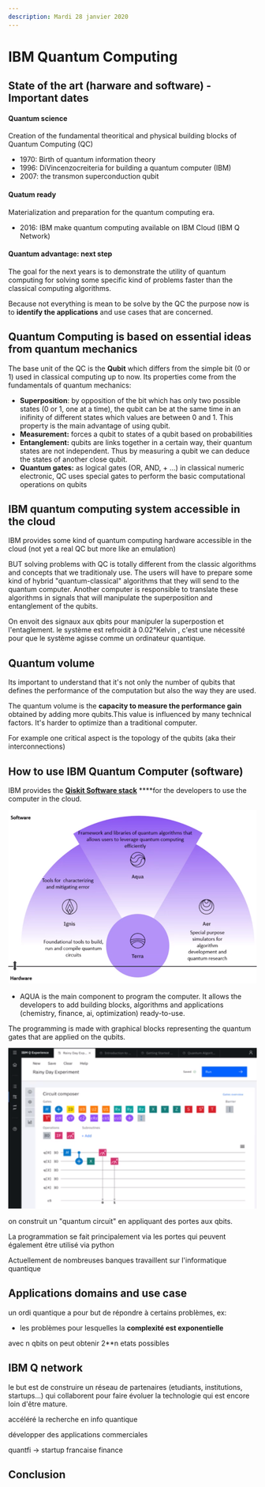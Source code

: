 ```yaml
---
description: Mardi 28 janvier 2020
---
```


# IBM Quantum Computing

## State of the art \(harware and software\) - Important dates

#### Quantum science

Creation of the fundamental theoritical and physical building blocks of Quantum Computing \(QC\)

* 1970: Birth of quantum information theory
* 1996: DiVincenzocreiteria for building a quantum computer \(IBM\)
* 2007: the transmon superconduction qubit

#### Quatum ready

Materialization and preparation for the quantum computing era.

* 2016: IBM make quantum computing available on IBM Cloud \(IBM Q Network\)

#### Quantum advantage: next step

The goal for the next years is to demonstrate the utility of quantum computing for solving some specific kind of problems faster than the classical computing algorithms. 

Because not everything is mean to be solve by the QC the purpose now is to **identify the applications** and use cases that are concerned.

## Quantum Computing is based on essential ideas from quantum mechanics

The base unit of the QC is the **Qubit** which differs from the simple bit \(0 or 1\) used in classical computing up to now. Its properties come from the fundamentals of quantum mechanics:

* **Superposition**: by opposition of the bit which has only two possible states \(0 or 1, one at a time\), the qubit can be at the same time in an inifinity of different states which values are between 0 and 1. This property is the main advantage of using qubit.
* **Measurement:** forces a qubit to states of a qubit based on probabilities
* **Entanglement:** qubits are links together in a certain way, their quantum states are not independent. Thus by measuring a qubit we can deduce the states of another close qubit.
* **Quantum gates:** as logical gates \(OR, AND, + ...\) in classical numeric electronic, QC uses special gates to perform the basic computational operations on qubits

## IBM quantum computing system accessible in the cloud

IBM provides some kind of quantum computing hardware accessible in the cloud \(not yet a real QC but more like an emulation\)

BUT solving problems with QC is totally different from the classic algorithms and concepts that we traditionaly use. The users will have to prepare some kind of hybrid  "quantum-classical" algorithms that they will send to the quantum computer. Another computer is responsible to translate these algorithms in signals that will manipulate the superposition and entanglement of the qubits.

On envoit des signaux aux qbits pour manipuler la superpostion et l'entaglement.  le système est refroidit à 0.02°Kelvin , c'est une nécessité pour que le système agisse comme un ordinateur quantique.

## Quantum volume

Its important to understand that it's not only the number of qubits that defines the performance of the computation but also the way they are used.

The quantum volume is the **capacity to measure the performance gain** obtained by adding more qubits.This value is influenced by many technical factors. It's harder to optimize than a traditional computer.

For example one critical aspect is the topology of the qubits \(aka their interconnections\)

## How to use IBM Quantum Computer \(software\)

IBM provides the [**Qiskit Software stack**](https://qiskit.org/) ****for the developers to use the computer in the cloud.

![Qiskit Software Stack](.gitbook/assets/qiskit.png)

* AQUA is the main component to program the computer. It allows the developers to add building blocks, algorithms and applications \(chemistry, finance, ai, optimization\) ready-to-use.

The programming is made with graphical blocks representing the quantum gates that are applied on the qubits.

![Main programming interface ](.gitbook/assets/programming.png)

on construit un "quantum circuit" en appliquant des portes aux qbits.

La programmation se fait principalement via les portes qui peuvent également être utilisé via python

Actuellement de nombreuses banques travaillent sur l'informatique quantique

## Applications domains and use case

un ordi quantique a pour but de répondre à certains problèmes, ex:

* les problèmes pour lesquelles la **complexité est exponentielle**

avec n qbits on peut obtenir 2\*\*n etats possibles



## IBM Q network

le but est de construire un réseau de partenaires \(etudiants, institutions, startups...\) qui collaborent pour faire évoluer la technologie qui est encore loin d'être mature.

accéléré la recherche en info quantique

développer des applications commerciales



quantfi -&gt; startup francaise finance



## Conclusion



